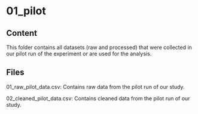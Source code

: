 # 01_pilot
## Content
This folder contains all datasets (raw and processed) that were collected in our pilot run of the experiment or are used for the analysis.
## Files
01_raw_pilot_data.csv: Contains raw data from the pilot run of our study.

02_cleaned_pilot_data.csv: Contains cleaned data from the pilot run of our study.
